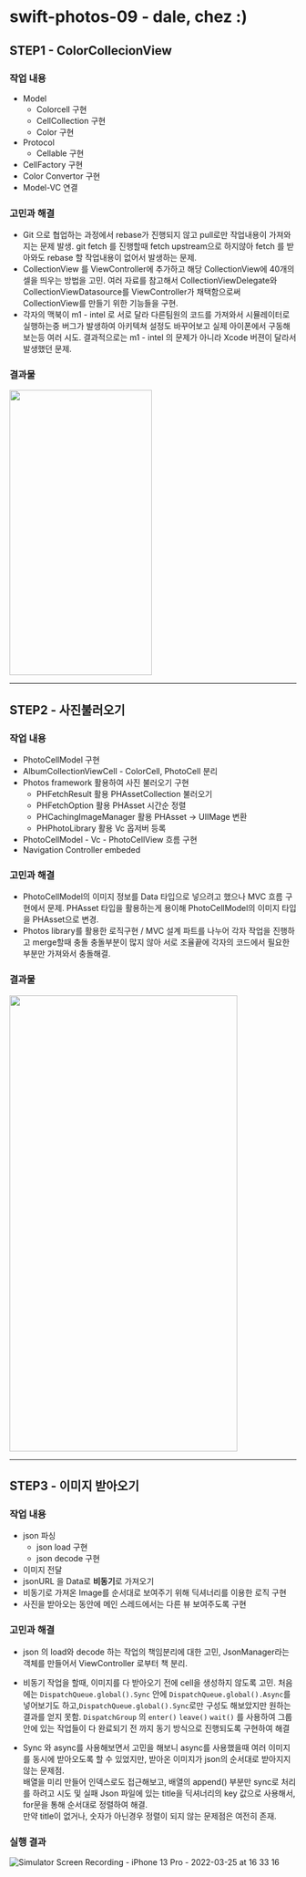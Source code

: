 # swift-photos-09 - dale, chez :) 

## STEP1 - ColorCollecionView 

### 작업 내용

- Model
  - Colorcell 구현
  - CellCollection 구현
  - Color 구현
- Protocol
  - Cellable 구현
- CellFactory 구현
- Color Convertor 구현
- Model-VC 연결

### 고민과 해결

- Git 으로 협업하는 과정에서 rebase가 진행되지 않고 pull로만 작업내용이 가져와지는 문제 발생.
  git fetch 를 진행할때 fetch upstream으로 하지않아 fetch 를 받아와도 rebase 할 작업내용이 없어서 발생하는 문제.
- CollectionView 를 ViewController에 추가하고 해당 CollectionView에 40개의 셀을 띄우는 방법을 고민.
  여러 자료를 참고해서 CollectionViewDelegate와 CollectionViewDatasource를 ViewController가 채택함으로써 CollectionView를 만들기 위한 기능들을 구현.
- 각자의 맥북이 m1 - intel 로 서로 달라 다른팀원의 코드를 가져와서 시뮬레이터로 실행하는중 버그가 발생하여 아키텍쳐 설정도 바꾸어보고 실제 아이폰에서 구동해보는등 여러 시도.
  결과적으로는 m1 - intel 의 문제가 아니라 Xcode 버젼이 달라서 발생했던 문제.

### 결과물

<img src="https://user-images.githubusercontent.com/78553659/159283558-c58fb96a-8ae7-4c86-87ba-2aea826f30fe.png" width="250" height="500">

---

## STEP2 - 사진불러오기 

### 작업 내용

-  PhotoCellModel 구현
-  AlbumCollectionViewCell - ColorCell, PhotoCell 분리
- Photos framework 활용하여 사진 불러오기 구현
  -  PHFetchResult 활용 PHAssetCollection 불러오기
  -  PHFetchOption 활용 PHAsset 시간순 정렬
  -  PHCachingImageManager 활용 PHAsset -> UIIMage 변환
  -  PHPhotoLibrary 활용 Vc 옵저버 등록
- PhotoCellModel - Vc - PhotoCellView 흐름 구현
- Navigation Controller embeded

### 고민과 해결

- PhotoCellModel의 이미지 정보를 Data 타입으로 넣으려고 했으나 MVC 흐름 구현에서 문제.
  PHAsset 타입을 활용하는게 용이해 PhotoCellModel의 이미지 타입을 PHAsset으로 변경.
- Photos library를 활용한 로직구현 / MVC 설계 파트를 나누어 각자 작업을 진행하고 merge할때 충돌
  충돌부분이 많지 않아 서로 조율끝에 각자의 코드에서 필요한 부분만 가져와서 충돌해결.

### 결과물

<img src="https://user-images.githubusercontent.com/78553659/159646697-a90c73cd-fb82-4286-adff-b3d569c0d5e6.png" width="400" height="800">

---

## STEP3 - 이미지 받아오기

### 작업 내용

- json 파싱
  -  json load 구현
  -  json decode 구현
-  이미지 전달
  -  jsonURL 을 Data로 **비동기**로 가져오기
  -  비동기로 가져온 Image를 순서대로 보여주기 위해 딕셔너리를 이용한 로직 구현
  -  사진을 받아오는 동안에 메인 스레드에서는 다른 뷰 보여주도록 구현

### 고민과 해결 

- json 의 load와 decode 하는 작업의 책임분리에 대한 고민, JsonManager라는 객체를 만들어서 ViewController 로부터 책 분리. 

- 비동기 작업을 할때, 이미지를 다 받아오기 전에 cell을 생성하지 않도록 고민. 
  처음에는 `DispatchQueue.global().Sync` 안에 `DispatchQueue.global().Async`를 넣어보기도 하고,`DispatchQueue.global().Sync`로만 구성도 해보았지만 원하는 결과를 얻지 못함.
  `DispatchGroup` 의 `enter()` `leave()` `wait()` 를 사용하여 그룹안에 있는 작업들이 다 완료되기 전 까지 동기 방식으로 진행되도록 구현하여 해결

- Sync 와 async를 사용해보면서 고민을 해보니 async를 사용했을때 여러 이미지를 동시에 받아오도록 할 수 있었지만, 받아온 이미지가 json의 순서대로 받아지지 않는 문제점.  
  배열을 미리 만들어 인덱스로도 접근해보고, 배열의 append() 부분만 sync로 처리를 하려고 시도 및 실패
  Json 파일에 있는 title을 딕셔너리의 key 값으로 사용해서, for문을 통해 순서대로 정렬하여 해결.  
  만약 title이 없거나, 숫자가 아닌경우 정렬이 되지 않는 문제점은 여전히 존재. 

### 실행 결과 

![Simulator Screen Recording - iPhone 13 Pro - 2022-03-25 at 16 33 16](https://user-images.githubusercontent.com/78553659/160075250-ac8657af-4006-465b-a406-d75c646b1742.gif)
